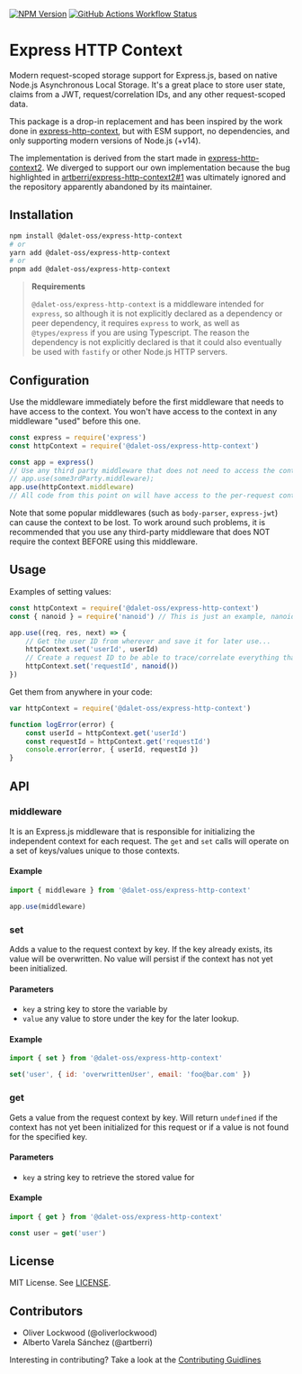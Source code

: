 [![NPM Version](https://img.shields.io/npm/v/%40dalet-oss%2Fexpress-http-context)](https://www.npmjs.com/package/@dalet-oss/express-http-context)
[![GitHub Actions Workflow Status](https://img.shields.io/github/actions/workflow/status/dalet-oss/express-http-context/ci-publish.yml)](https://github.com/dalet-oss/express-http-context/actions)


# Express HTTP Context
Modern request-scoped storage support for Express.js, based on native Node.js
Asynchronous Local Storage. It's a great place to store user state, claims from
a JWT, request/correlation IDs, and any other request-scoped data.

This package is a drop-in replacement and has been inspired by the work done in
[express-http-context](https://github.com/skonves/express-http-context), but
with ESM support, no dependencies, and only supporting modern versions of
Node.js (+v14).

The implementation is derived from the start made in
[express-http-context2](https://github.com/artberri/express-http-context2).
We diverged to support our own implementation because the bug highlighted in
[artberri/express-http-context2#1](https://github.com/artberri/express-http-context2/issues/1)
was ultimately ignored and the repository apparently abandoned by its maintainer.


## Installation

```bash
npm install @dalet-oss/express-http-context
# or
yarn add @dalet-oss/express-http-context
# or
pnpm add @dalet-oss/express-http-context
```

> **Requirements**
>
> `@dalet-oss/express-http-context` is a middleware intended for `express`, so
> although it is not explicitly declared as a dependency or peer dependency, it
> requires `express` to work, as well as `@types/express` if you are using
> Typescript. The reason the dependency is not explicitly declared is that it
> could also eventually be used with `fastify` or other Node.js HTTP servers.

## Configuration

Use the middleware immediately before the first middleware that needs to have access to the context. You won't have access to the context in any middleware "used" before this one.

```js
const express = require('express')
const httpContext = require('@dalet-oss/express-http-context')

const app = express()
// Use any third party middleware that does not need to access the context here, e.g.
// app.use(some3rdParty.middleware);
app.use(httpContext.middleware)
// All code from this point on will have access to the per-request context
```

Note that some popular middlewares (such as `body-parser`, `express-jwt`) can
cause the context to be lost. To work around such problems, it is recommended
that you use any third-party middleware that does NOT require the context
BEFORE using this middleware.

## Usage

Examples of setting values:

```js
const httpContext = require('@dalet-oss/express-http-context')
const { nanoid } = require('nanoid') // This is just an example, nanoid is not included in this lib

app.use((req, res, next) => {
	// Get the user ID from wherever and save it for later use...
	httpContext.set('userId', userId)
	// Create a request ID to be able to trace/correlate everything that happens within the same request
	httpContext.set('requestId', nanoid())
})
```

Get them from anywhere in your code:

```js
var httpContext = require('@dalet-oss/express-http-context')

function logError(error) {
	const userId = httpContext.get('userId')
	const requestId = httpContext.get('requestId')
	console.error(error, { userId, requestId })
}
```

## API

### middleware

It is an Express.js middleware that is responsible for initializing the
independent context for each request. The `get` and `set` calls will operate on
a set of keys/values unique to those contexts.

#### Example

```js
import { middleware } from '@dalet-oss/express-http-context'

app.use(middleware)
```

### set

Adds a value to the request context by key.
If the key already exists, its value will be overwritten.
No value will persist if the context has not yet been initialized.

#### Parameters

- `key` a string key to store the variable by
- `value` any value to store under the key for the later lookup.

#### Example

```js
import { set } from '@dalet-oss/express-http-context'

set('user', { id: 'overwrittenUser', email: 'foo@bar.com' })
```

### get

Gets a value from the request context by key.
Will return `undefined` if the context has not yet been initialized for this
request or if a value is not found for the specified key.

#### Parameters

- `key` a string key to retrieve the stored value for

#### Example

```js
import { get } from '@dalet-oss/express-http-context'

const user = get('user')
```

## License

MIT License.  See [LICENSE](LICENSE).


## Contributors
* Oliver Lockwood (@oliverlockwood)
* Alberto Varela Sánchez (@artberri)

Interesting in contributing? Take a look at the [Contributing Guidlines](/CONTRIBUTING.md)
